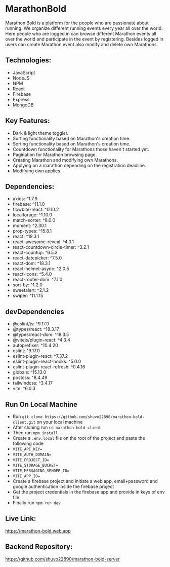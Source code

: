 # MarathonBold

Marathon Bold is a platform for the people who are passionate about running. We organize different running events every year all over the world. Here people who are logged in can browse different Marathon events all over the world and participate in the event by registering. Besides logged in users can create Marathon event also modify and delete own Marathons.

## Technologies:
- JavaScript
- NodeJS
- NPM
- React
- Firebase
- Express
- MongoDB

## Key Features:
- Dark & light theme toggler.
- Sorting functionality based on Marathon's creation time.
- Sorting functionality based on Marathon's creation time.
- Countdown functionality for Marathons those haven't started yet.
- Pagination for Marathon browsing page.
- Creating Marathon and modifying own Marathons.
- Applying on a marathon depending on the registration deadline.
- Modifying own applies.

## Dependencies:
- axios: ^1.7.9
- firebase: ^11.1.0
- flowbite-react: ^0.10.2
- localforage: ^1.10.0
- match-sorter: ^8.0.0
- moment: ^2.30.1
- prop-types: ^15.8.1
- react: ^18.3.1
- react-awesome-reveal: ^4.3.1
- react-countdown-circle-timer: ^3.2.1
- react-countup: ^6.5.3
- react-datepicker: ^7.5.0
- react-dom: ^18.3.1
- react-helmet-async: ^2.0.5
- react-icons: ^5.4.0
- react-router-dom: ^7.1.0
- sort-by: ^1.2.0
- sweetalert: ^2.1.2
- swiper: ^11.1.15

## devDependencies
- @eslint/js: ^9.17.0
- @types/react: ^18.3.17
- @types/react-dom: ^18.3.5
- @vitejs/plugin-react: ^4.3.4
- autoprefixer: ^10.4.20
- eslint: ^9.17.0
- eslint-plugin-react: ^7.37.2
- eslint-plugin-react-hooks: ^5.0.0
- eslint-plugin-react-refresh: ^0.4.16
- globals: ^15.13.0
- postcss: ^8.4.49
- tailwindcss: ^3.4.17
- vite: ^6.0.3

## Run On Local Machine
- Run `git clone https://github.com/shuvo22890/marathon-bold-client.git` on your local machine
- After cloning run `cd marathon-bold-client`
- Then run `npm install`
- Create a `.env.local` file on the root of the project and paste the following code
- `VITE_API_KEY=`
- `VITE_AUTH_DOMAIN=`
- `VITE_PROJECT_ID=`
- `VITE_STORAGE_BUCKET=`
- `VITE_MESSAGING_SENDER_ID=`
- `VITE_APP_ID=`
- Create a firebase project and initiate a web app, email+password and google authentication inside the firebase project
- Get the project credentials in the firebase app and provide in keys of env file
- Finally run `npm run dev`

## Live Link:
https://marathon-bold.web.app

## Backend Repository:
https://github.com/shuvo22890/marathon-bold-server